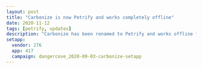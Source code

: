 ```yaml
---
layout: post
title: "Carbonize is now Petrify and works completely offline"
date: 2020-11-12
tags: [petrify, updates]
description: "Carbonize has been renamed to Petrify and works offline from the moment you start it."
setapp:
  vendor: 276
  app: 417
  campaign: dangercove_2020-09-03-carbonize-setapp
---
```


